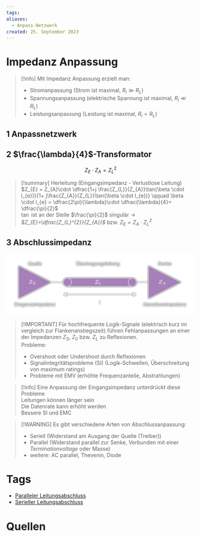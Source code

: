 ```yaml
---
tags: 
aliases:
  - Anpass-Netzwerk
created: 25. September 2023
---
```


# Impedanz Anpassung

> [!info] Mit Impedanz Anpassung erzielt man:
> - Stromanpassung (Strom ist maximal, $R_{i}\gg R_{L}$) 
> - Spannungsanpassung (elektrische Spannung ist maximal, $R_{i}\ll R_{L}$)
> - Leistungsanpassung (Leistung ist maximal, $R_{i} = R_{L}$)

## 1 Anpassnetzwerk

## 2 $\frac{\lambda}{4}$-Transformator

$$Z_{E}\cdot Z_{A}=Z_{L}^{2}$$

> [!summary] Herleitung (Eingangsimpedanz - Verlustlose Leitung)  
> $Z_{E} = Z_{A}\cdot \dfrac{1+j \frac{Z_{L}}{Z_{A}}\tan(\beta \cdot l_{e})}{1+ j\frac{Z_{A}}{Z_{L}}\tan(\beta \cdot l_{e})} \qquad  \beta \cdot l_{e} = \dfrac{2\pi}{\lambda}\cdot \dfrac{\lambda}{4}= \dfrac{\pi}{2}$  
> $\tan$ ist an der Stelle $\frac{\pi}{2}$ singulär $\to$ *$Z_{E}=\dfrac{Z_{L}^{2}}{Z_{A}}$* bzw. *$Z_{E} = Z_{A}\cdot Z_{L}^{2}$*

## 3 Abschlussimpedanz

![TL_QundS](../HF-Technik/assets/TL_QundS.png)

> [!IMPORTANT] Für hochfrequente Logik-Signale (elektrisch kurz im vergleich zur Flankenanstiegszeit) führen Fehlanpassungen an einer der Impedanzen $Z_{S}$, $Z_{0}$ bzw. $Z_{L}$ zu Reflexionen.  
> Probleme:
> - Overshoot oder Undershoot durch Reflexionen
> - Signalintegritätsprobleme (SI) (Logik-Schwellen, Überschreitung von maximum ratings)
> - Probleme mit EMV (erhöhte Frequenzanteile, Abstrahlungen)

> [!info] Eine Anpassung der Eingangsimpedanz unterdrückt diese Probleme  
> Leitungen können länger sein  
> Die Datenrate kann erhöht werden  
> Bessere SI und EMC

> [!WARNING] Es gibt verschiedene Arten von Abschlussanpassung:
> - Seriell (Widerstand am Ausgang der Quelle (Treiber))
> - Parallel (Widerstand parallel zur Senke, Verbunden mit einer *Terminationvoltage* oder Masse)
> - weitere: AC parallel, Thevenin, Diode


# Tags

- [Paralleler Leitungsabschluss](Paralleler%20Leitungsabschluss.md)
- [Serieller Leitungsabschluss](../Hardwareentwicklung/Serial%20Termination.md)

# Quellen

[^1]: [TI AN-903](https://www.ti.com/lit/an/snla034b/snla034b.pdf?ts=1695571735636&ref_url=https%253A%252F%252Fwww.google.com%252F)
